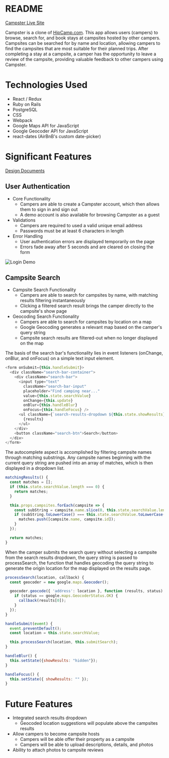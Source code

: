 # README

[Campster Live Site](https://campster-app.herokuapp.com/)

Campster is a clone of [HipCamp.com](https://www.hipcam.com). This app allows users (campers) to browse, search for, and book stays at campsites hosted by other campers. Campsites can be searched for by name and location, allowing campers to find the campsites that are most suitable for their planned trips. After completing a stay at a campsite, a camper has the opportunity to leave a review of the campsite, providing valuable feedback to other campers using Campster.

# Technologies Used
* React / Redux
* Ruby on Rails
* PostgreSQL
* CSS
* Webpack
* Google Maps API for JavaScript
* Google Geocoder API for JavaScript
* react-dates (AirBnB's custom date-picker)

# Significant Features

[Design Documents](https://github.com/kennylozeau/Campster/wiki)

## User Authentication
* Core Functionality
  * Campers are able to create a Campster account, which then allows them to sign in and sign out
  * A demo account is also available for browsing Campster as a guest
* Validations
  * Campers are required to used a valid unique email address
  * Passwords must be at least 6 characters in length
* Error Handling
  * User authentication errors are displayed temporarily on the page
  * Errors fade away after 5 seconds and are cleared on closing the form

![Login Demo](https://media.giphy.com/media/dXvBdE77Pug5lv4UY2/giphy.gif)

## Campsite Search
* Campsite Search Functionality
  * Campers are able to search for campsites by name, with matching results filtering instantaneously
  * Clicking a filtered search result brings the camper directly to the campsite's show page
* Geocoding Search Functionality
  * Campers are able to search for campsites by location on a map
  * Google Geocoding generates a relevant map based on the camper's query string
  * Campsite search results are filtered-out when no longer displayed on the map

The basis of the search bar's functionality lies in event listeners (onChange, onBlur, and onFocus) on a simple text input element.

```javascript
<form onSubmit={this.handleSubmit}>
  <div className="search-bar-container">
    <div className="search-bar">
      <input type="text"
        className="search-bar-input"
        placeholder="Find camping near..."
        value={this.state.searchValue}
        onChange={this.update}
        onBlur={this.handleBlur}
        onFocus={this.handleFocus} />
      <ul className={`search-results-dropdown ${this.state.showResults}`}>
        {results}
      </ul>
    </div>
    <button className="search-btn">Search</button>
  </div>
</form>
```

The autocomplete aspect is accomplished by filtering campsite names through matching substrings. Any campsite names beginning with the current query string are pushed into an array of matches, which is then displayed in a dropdown list.

```javascript
matchingResults() {
  const matches = [];
  if (this.state.searchValue.length === 0) {
    return matches;
  }

  this.props.campsites.forEach(campsite => {
    const subString = campsite.name.slice(0, this.state.searchValue.length);
    if (subString.toLowerCase() === this.state.searchValue.toLowerCase()) {
      matches.push([campsite.name, campsite.id]);
    }
  });

  return matches;
}
```

When the camper submits the search query without selecting a campsite from the search results dropdown, the query string is passed to processSearch, the function that handles geocoding the query string to generate the origin location for the map displayed on the results page.

```javascript
processSearch(location, callback) {
  const geocoder = new google.maps.Geocoder();

  geocoder.geocode({ 'address': location }, function (results, status) {
    if (status == google.maps.GeocoderStatus.OK) {
      callback(results[0]);
    }
  });
}

handleSubmit(event) {
  event.preventDefault();
  const location = this.state.searchValue;

  this.processSearch(location, this.submitSearch);
}

handleBlur() {
  this.setState({showResults: "hidden"});
}

handleFocus() {
  this.setState({ showResults: "" });
}
```

# Future Features
* Integrated search results dropdown
  * Geocoded location suggestions will populate above the campsites results
* Allow campers to become campsite hosts
  * Campers will be able offer their property as a campsite
  * Campers will be able to upload descriptions, details, and photos
* Ability to attach photos to campsite reviews